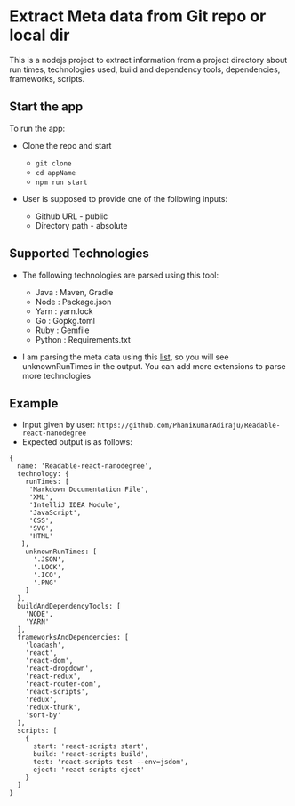 # Extract Meta data from Git repo or local dir

This is a nodejs project to extract information from a project directory about run times, technologies used, build and dependency tools, dependencies, frameworks, scripts.


## Start the app
To run the app:

* Clone the repo and start
  - `git clone`
  - `cd appName`
  - `npm run start`

* User is supposed to provide one of the following inputs:
  - Github URL - public
  - Directory path - absolute


## Supported Technologies

  - The following technologies are parsed using this tool:
    - Java : Maven, Gradle
    - Node : Package.json
    - Yarn : yarn.lock
    - Go : Gopkg.toml
    - Ruby : Gemfile
    - Python : Requirements.txt

  - I am parsing the meta data using this [list](https://github.com/PhaniKumarAdiraju/ExtractMetaData/blob/master/utils.js), so you will see unknownRunTimes in the output. You can add more extensions to parse more technologies

## Example
 - Input given by user: `https://github.com/PhaniKumarAdiraju/Readable-react-nanodegree`
 - Expected output is as follows:
  ```
  {
    name: 'Readable-react-nanodegree',
    technology: {
      runTimes: [
       'Markdown Documentation File',
       'XML',
       'IntelliJ IDEA Module',
       'JavaScript',
       'CSS',
       'SVG',
       'HTML'
     ],
      unknownRunTimes: [
        '.JSON',
        '.LOCK',
        '.ICO',
        '.PNG'
      ]
    },
    buildAndDependencyTools: [
      'NODE',
      'YARN'
    ],
    frameworksAndDependencies: [
      'loadash',
      'react',
      'react-dom',
      'react-dropdown',
      'react-redux',
      'react-router-dom',
      'react-scripts',
      'redux',
      'redux-thunk',
      'sort-by'
    ],
    scripts: [
      {
        start: 'react-scripts start',
        build: 'react-scripts build',
        test: 'react-scripts test --env=jsdom',
        eject: 'react-scripts eject'
      }
    ]
  }
  ```
